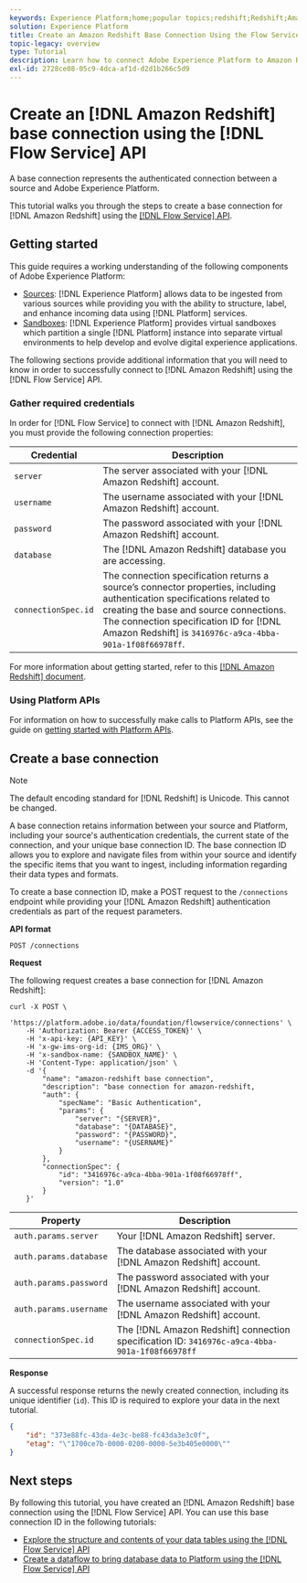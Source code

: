 ```yaml
---
keywords: Experience Platform;home;popular topics;redshift;Redshift;Amazon Redshift;amazon redshift
solution: Experience Platform
title: Create an Amazon Redshift Base Connection Using the Flow Service API
topic-legacy: overview
type: Tutorial
description: Learn how to connect Adobe Experience Platform to Amazon Redshift using the Flow Service API.
exl-id: 2728ce08-05c9-4dca-af1d-d2d1b266c5d9
---
```

# Create an [!DNL Amazon Redshift] base connection using the [!DNL Flow Service] API

A base connection represents the authenticated connection between a source and Adobe Experience Platform.

This tutorial walks you through the steps to create a base connection for [!DNL Amazon Redshift] using the [[!DNL Flow Service] API](https://www.adobe.io/experience-platform-apis/references/flow-service/).

## Getting started

This guide requires a working understanding of the following components of Adobe Experience Platform:

* [Sources](../../../../home.md): [!DNL Experience Platform] allows data to be ingested from various sources while providing you with the ability to structure, label, and enhance incoming data using [!DNL Platform] services.
* [Sandboxes](../../../../../sandboxes/home.md): [!DNL Experience Platform] provides virtual sandboxes which partition a single [!DNL Platform] instance into separate virtual environments to help develop and evolve digital experience applications.

The following sections provide additional information that you will need to know in order to successfully connect to [!DNL Amazon Redshift] using the [!DNL Flow Service] API.

### Gather required credentials

In order for [!DNL Flow Service] to connect with [!DNL Amazon Redshift], you must provide the following connection properties:

| **Credential** | **Description** |
| -------------- | --------------- |
| `server` | The server associated with your [!DNL Amazon Redshift] account. |
| `username` | The username associated with your [!DNL Amazon Redshift] account. |
| `password` | The password associated with your [!DNL Amazon Redshift] account. |
| `database` | The [!DNL Amazon Redshift] database you are accessing. |
| `connectionSpec.id` | The connection specification returns a source’s connector properties, including authentication specifications related to creating the base and source connections. The connection specification ID for [!DNL Amazon Redshift] is `3416976c-a9ca-4bba-901a-1f08f66978ff`. |

For more information about getting started, refer to this [[!DNL Amazon Redshift] document](https://docs.aws.amazon.com/redshift/latest/gsg/getting-started.html).

### Using Platform APIs

For information on how to successfully make calls to Platform APIs, see the guide on [getting started with Platform APIs](../../../../../landing/api-guide.md).

## Create a base connection

>[!NOTE]
>
>The default encoding standard for [!DNL Redshift] is Unicode. This cannot be changed.

A base connection retains information between your source and Platform, including your source's authentication credentials, the current state of the connection, and your unique base connection ID. The base connection ID allows you to explore and navigate files from within your source and identify the specific items that you want to ingest, including information regarding their data types and formats.

To create a base connection ID, make a POST request to the `/connections` endpoint while providing your [!DNL Amazon Redshift] authentication credentials as part of the request parameters.

**API format**

```https
POST /connections
```

**Request**

The following request creates a base connection for [!DNL Amazon Redshift]:

```shell
curl -X POST \
    'https://platform.adobe.io/data/foundation/flowservice/connections' \
    -H 'Authorization: Bearer {ACCESS_TOKEN}' \
    -H 'x-api-key: {API_KEY}' \
    -H 'x-gw-ims-org-id: {IMS_ORG}' \
    -H 'x-sandbox-name: {SANDBOX_NAME}' \
    -H 'Content-Type: application/json' \
    -d '{
        "name": "amazon-redshift base connection",
        "description": "base connection for amazon-redshift,
        "auth": {
            "specName": "Basic Authentication",
            "params": {
                "server": "{SERVER}",
                "database": "{DATABASE}",
                "password": "{PASSWORD}",
                "username": "{USERNAME}"
            }
        },
        "connectionSpec": {
            "id": "3416976c-a9ca-4bba-901a-1f08f66978ff",
            "version": "1.0"
        }
    }'
```

| Property | Description |
| ------------- | --------------- |
| `auth.params.server` |  Your [!DNL Amazon Redshift] server. |
| `auth.params.database` | The database associated with your [!DNL Amazon Redshift] account. |
| `auth.params.password` | The password associated with your [!DNL Amazon Redshift] account. |
| `auth.params.username` | The username associated with your [!DNL Amazon Redshift] account. |
| `connectionSpec.id` | The [!DNL Amazon Redshift] connection specification ID: `3416976c-a9ca-4bba-901a-1f08f66978ff` |

**Response**

A successful response returns the newly created connection, including its unique identifier (`id`). This ID is required to explore your data in the next tutorial.

```json
{
    "id": "373e88fc-43da-4e3c-be88-fc43da3e3c0f",
    "etag": "\"1700ce7b-0000-0200-0000-5e3b405e0000\""
}
```

## Next steps

By following this tutorial, you have created an [!DNL Amazon Redshift] base connection using the [!DNL Flow Service] API. You can use this base connection ID in the following tutorials:

* [Explore the structure and contents of your data tables using the [!DNL Flow Service] API](../../explore/tabular.md)
* [Create a dataflow to bring database data to Platform using the [!DNL Flow Service] API](../../collect/database-nosql.md)
